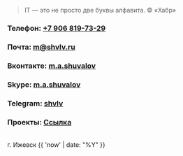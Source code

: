 > IT — это не просто две буквы алфавита. © «Хабр»

### Телефон: [+7 906 819-73-29](https://shvlv.ru)

### Почта: <m@shvlv.ru>

### Вконтакте: [m.a.shuvalov](http://vk.com/m.a.shuvalov)

### Skype: [m.a.shuvalov](https://shvlv.ru)

### Telegram: [shvlv](https://shvlv.ru)

### Проекты: [Ссылка](https://freelansim.ru/shuvalov_m)
<br>
г. Ижевск {{ 'now' | date: "%Y" }}

